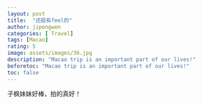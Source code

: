 ```yaml
---
layout: post
title:  "还挺有feel的"
author: jipengwen
categories: [ Travel]
tags: [Macao]
rating: 5
image: assets/images/36.jpg
description: "Macao trip is an important part of our lives!"
beforetoc: "Macao trip is an important part of our lives!"
toc: false
---
```


子枫妹妹好棒，拍的真好！

